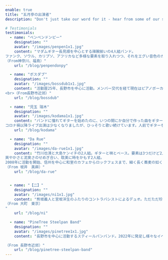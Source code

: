 ```yaml
---
enable: true
title: "五月亭の出演者"
description: "Don't just take our word for it - hear from some of our satisfied users!  Check out some of our testimonials below to see what others are saying about Astroplate."

# Testimonials
testimonials:
  - name: "ペンペンドンピー"
    designation: ""
    avatar: "/images/penpen1x1.jpg"
    content: "マダムギター長見順を中心とする辣腕揃いの4人組バンド。
ファンク、ソウル、カリプソ、アフリカなど多様な要素を取り入れつつ、それをエグい音色のガレージっぽいバンドサウンドでやっていて、妖しくてラジカルなムードが充満。なによりも長見の、表情豊かでブルージーで粘っこくて、なおかつおおらかなヴォーカルが見事。
（From神奈川、福島）"
    url: "/blog/penpendonpy"

  - name: "ボスダブ"
    designation: ""
    avatar: "/images/bossdub1x1.jpg"
    content: "活動歴25年、長野市を中心に活動。メンバー交代を経て現在はピアノボーカル、クラリネット、ギター、ベース、ドラムの５人編成でオリジナル曲を演奏する。秋元紗智子の歌を中心に据えたミドルエイジ楽団、音楽の旅はまだまだ続く。
<br>（From長野市近郊）"
    url: "/blog/bossdub"

  - name: "児玉 瑞木"
    designation: ""
    avatar: "/images/kodama1x1.jpg"
    content: "バンドに憧れてギターを始めたのに、いつの間にか自分で作った曲をギターでひとり弾き語るようになりました。スローペースなライブ活動の中、少しずつ自作の曲は増えていき、2020年には初めての音源『あこがれ』をサンロクレコードからリリースしました。
コロナ禍以降ライブ出演は少なくなりましたが、ひっそりと歌い続けています。人前でギターを弾きながら歌うのが好きなんです。"
    url: "/blog/kodama"

  - name: "Da Rue"
    designation: ""
    avatar: "/images/da-rue1x1.jpg"
    content: "竹川也清と大島ケンイチの2人組。ギターと唄とベース。要素は3つだけど2人組。
爽やかさと泥臭さのせめぎ合い、耽美に時をかもす2人組。
2008年に活動を開始、信州を中心に和室のカフェからロックフェスまで、細く長く蕎麦の如く、オリジナル8割つなぎにカバー2割のツウも唸らす2人組。
（From 坂井　美麻）"
    url: "/blog/da-rue"


  - name: "【二】"
    designation: ""
    avatar: "/images/ni1x1.jpg"
    content: "熊坂義人と宮坂洋生のふたりのコントラバシストによるデュオ。ただただ珍しいという珍獣のような評判を得ている。
（From 大町　東京）
"
    url: "/blog/ni"

  - name: "PineTree Steelpan Band"
    designation: ""
    avatar: "/images/pinetree1x1.jpg"
    content: "長野市を中心に活動するスティールパンバンド。2022年に発足し様々なイベントで演奏活動中。スティールパンのアンサンブルにドラムとパーカッションが加わり、カバー曲とオリジナル曲を織り交ぜた演奏を展開している。

（From 長野市近郊）"
    url: "/blog/pinetree-steelpan-band"
---
```

